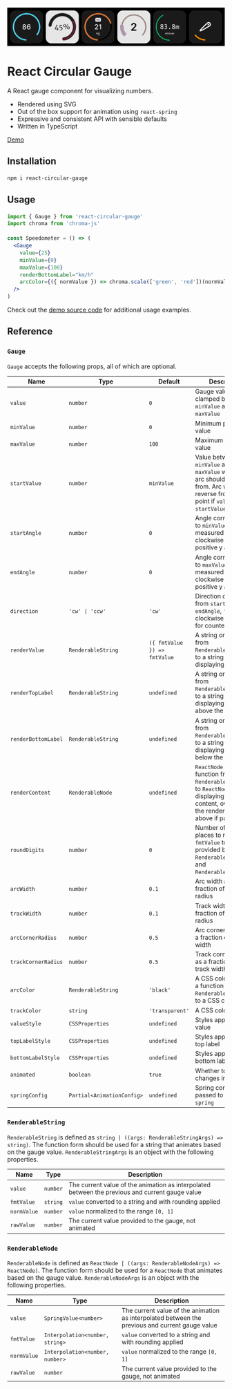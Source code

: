 ![](banner.png)

# React Circular Gauge

A React gauge component for visualizing numbers.

- Rendered using SVG
- Out of the box support for animation using `react-spring`
- Expressive and consistent API with sensible defaults
- Written in TypeScript

[Demo](https://arcturus3.github.io/react-circular-gauge)

## Installation

```sh
npm i react-circular-gauge
```

## Usage

```jsx
import { Gauge } from 'react-circular-gauge'
import chroma from 'chroma-js'

const Speedometer = () => (
  <Gauge
    value={25}
    minValue={0}
    maxValue={100}
    renderBottomLabel="km/h"
    arcColor={({ normValue }) => chroma.scale(['green', 'red'])(normValue).css()}
  />
)
```

Check out the [demo source code](src/App.tsx) for additional usage examples.

## Reference

### `Gauge`

`Gauge` accepts the following props, all of which are optional.

| Name                | Type                       | Default                      | Description                                                                                                                                     |
| ------------------- | -------------------------- | ---------------------------- | ----------------------------------------------------------------------------------------------------------------------------------------------- |
| `value`             | `number`                   | `0`                          | Gauge value, clamped between `minValue` and `maxValue`                                                                                          |
| `minValue`          | `number`                   | `0`                          | Minimum possible value                                                                                                                          |
| `maxValue`          | `number`                   | `100`                        | Maximum possible value                                                                                                                          |
| `startValue`        | `number`                   | `minValue`                   | Value between `minValue` and `maxValue` where the arc should be drawn from. Arc will draw in reverse from this point if `value` < `startValue`  |
| `startAngle`        | `number`                   | `0`                          | Angle corresponding to `minValue`, measured in degrees clockwise from the positive y axis                                                       |
| `endAngle`          | `number`                   | `0`                          | Angle corresponding to `maxValue`, measured in degrees clockwise from the positive y axis                                                       |
| `direction`         | `'cw' \| 'ccw'`            | `'cw'`                       | Direction of the arc from `startAngle` to `endAngle`, `'cw'` for clockwise or `'ccw'` for counterclockwise                                      |
| `renderValue`       | `RenderableString`         | `({ fmtValue }) => fmtValue` | A string or a function from `RenderableStringArgs` to a string for displaying the value                                                         |
| `renderTopLabel`    | `RenderableString`         | `undefined`                  | A string or a function from `RenderableStringArgs` to a string for displaying a label above the value                                           |
| `renderBottomLabel` | `RenderableString`         | `undefined`                  | A string or a function from `RenderableStringArgs` to a string for displaying a label below the value                                           |
| `renderContent`     | `RenderableNode`           | `undefined`                  | `ReactNode` or a function from `RenderableNodeArgs` to `ReactNode` for displaying the gauge content, overrides the render props above if passed |
| `roundDigits`       | `number`                   | `0`                          | Number of decimal places to round `fmtValue` to as provided by `RenderableStringArgs` and `RenderableNodeArgs`                                  |
| `arcWidth`          | `number`                   | `0.1`                        | Arc width as a fraction of the gauge radius                                                                                                     |
| `trackWidth`        | `number`                   | `0.1`                        | Track width as a fraction of the gauge radius                                                                                                   |
| `arcCornerRadius`   | `number`                   | `0.5`                        | Arc corner radius as a fraction of the arc width                                                                                                |
| `trackCornerRadius` | `number`                   | `0.5`                        | Track corner radius as a fraction of the track width                                                                                            |
| `arcColor`          | `RenderableString`         | `'black'`                    | A CSS color value or a function from `RenderableStringArgs` to a CSS color value                                                                |
| `trackColor`        | `string`                   | `'transparent'`              | A CSS color value                                                                                                                               |
| `valueStyle`        | `CSSProperties`            | `undefined`                  | Styles applied to the value                                                                                                                     |
| `topLabelStyle`     | `CSSProperties`            | `undefined`                  | Styles applied to the top label                                                                                                                 |
| `bottomLabelStyle`  | `CSSProperties`            | `undefined`                  | Styles applied to the bottom label                                                                                                              |
| `animated`          | `boolean`                  | `true`                       | Whether to animate changes in `value`                                                                                                           |
| `springConfig`      | `Partial<AnimationConfig>` | `undefined`                  | Spring configuration passed to `react-spring`                                                                                                   |

### `RenderableString`

`RenderableString` is defined as `string | ((args: RenderableStringArgs) => string)`. The function form should be used for a string that animates based on the gauge value. `RenderableStringArgs` is an object with the following properties.

| Name        | Type     | Description                                                                                     |
| ----------- | -------- | ----------------------------------------------------------------------------------------------- |
| `value`     | `number` | The current value of the animation as interpolated between the previous and current gauge value |
| `fmtValue`  | `string` | `value` converted to a string and with rounding applied                                         |
| `normValue` | `number` | `value` normalized to the range `[0, 1]`                                                        |
| `rawValue`  | `number` | The current value provided to the gauge, not animated                                           |

### `RenderableNode`

`RenderableNode` is defined as `ReactNode | ((args: RenderableNodeArgs) => ReactNode)`. The function form should be used for a `ReactNode` that animates based on the gauge value. `RenderableNodeArgs` is an object with the following properties.

| Name        | Type                            | Description                                                                                     |
| ----------- | ------------------------------- | ----------------------------------------------------------------------------------------------- |
| `value`     | `SpringValue<number>`           | The current value of the animation as interpolated between the previous and current gauge value |
| `fmtValue`  | `Interpolation<number, string>` | `value` converted to a string and with rounding applied                                         |
| `normValue` | `Interpolation<number, number>` | `value` normalized to the range `[0, 1]`                                                        |
| `rawValue`  | `number`                        | The current value provided to the gauge, not animated                                           |
